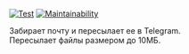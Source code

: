 [![Test](https://github.com/mail2telegram/mail-proxy/workflows/Test/badge.svg)](https://github.com/mail2telegram/mail-proxy/actions?query=workflow%3ATest)
[![Maintainability](https://api.codeclimate.com/v1/badges/f9e331f90d88f5c29b59/maintainability)](https://codeclimate.com/github/mail2telegram/mail-proxy/maintainability)

Забирает почту и пересылает ее в Telegram.  
Пересылает файлы размером до 10МБ.  
